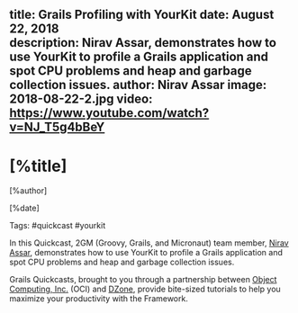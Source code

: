 title: Grails Profiling with YourKit
date: August 22, 2018   
description: Nirav Assar, demonstrates how to use YourKit to profile a Grails application and spot CPU problems and heap and garbage collection issues.
author: Nirav Assar 
image: 2018-08-22-2.jpg
video: https://www.youtube.com/watch?v=NJ_T5g4bBeY    
---

# [%title]

[%author]

[%date] 

Tags: #quickcast #yourkit

In this Quickcast, 2GM (Groovy, Grails, and Micronaut) team member, [Nirav Assar](https://objectcomputing.com/products/2gm-team#assar), demonstrates how to use YourKit to profile a Grails application and spot CPU problems and heap and garbage collection issues.

Grails Quickcasts, brought to you through a partnership between [Object Computing, Inc.](https://objectcomputing.com/) (OCI) and [DZone](https://dzone.com/), provide bite-sized tutorials to help you maximize your productivity with the Framework.